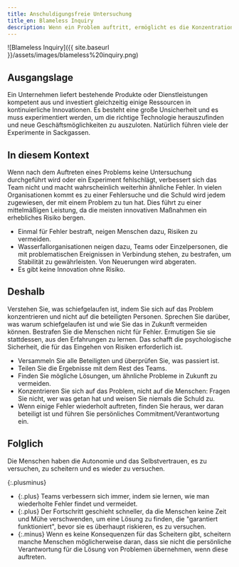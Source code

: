 ```yaml
---
title: Anschuldigungsfreie Untersuchung
title_en: Blameless Inquiry
description: Wenn ein Problem auftritt, ermöglicht es die Konzentration auf das Ereignis statt auf die beteiligten Personen, um aus Fehlern zu lernen, ohne Angst vor Sanktionen haben zu müssen.
---
```


![Blameless Inquiry]({{ site.baseurl }}/assets/images/blameless%20inquiry.png)

## Ausgangslage

Ein Unternehmen liefert bestehende Produkte oder Dienstleistungen kompetent aus und investiert gleichzeitig einige Ressourcen in kontinuierliche Innovationen.
Es besteht eine große Unsicherheit und es muss experimentiert werden, um die richtige Technologie herauszufinden und neue Geschäftsmöglichkeiten zu auszuloten.
Natürlich führen viele der Experimente in Sackgassen.

## In diesem Kontext

Wenn nach dem Auftreten eines Problems keine Untersuchung durchgeführt wird oder ein Experiment fehlschlägt, verbessert sich das Team nicht und macht wahrscheinlich weiterhin ähnliche Fehler.
In vielen Organisationen kommt es zu einer Fehlersuche und die Schuld wird jedem zugewiesen, der mit einem Problem zu tun hat.
Dies führt zu einer mittelmäßigen Leistung, da die meisten innovativen Maßnahmen ein erhebliches Risiko bergen.

* Einmal für Fehler bestraft, neigen Menschen dazu, Risiken zu vermeiden.
* Wasserfallorganisationen neigen dazu, Teams oder Einzelpersonen, die mit problematischen Ereignissen in Verbindung stehen, zu bestrafen, um Stabilität zu gewährleisten. Von Neuerungen wird abgeraten.
* Es gibt keine Innovation ohne Risiko.

## Deshalb

Verstehen Sie, was schiefgelaufen ist, indem Sie sich auf das Problem konzentrieren und nicht auf die beteiligten Personen.
Sprechen Sie darüber, was warum schiefgelaufen ist und wie Sie das in Zukunft vermeiden können.
Bestrafen Sie die Menschen nicht für Fehler.
Ermutigen Sie sie stattdessen, aus den Erfahrungen zu lernen.
Das schafft die psychologische Sicherheit, die für das Eingehen von Risiken erforderlich ist.

* Versammeln Sie alle Beteiligten und überprüfen Sie, was passiert ist.
* Teilen Sie die Ergebnisse mit dem Rest des Teams.
* Finden Sie mögliche Lösungen, um ähnliche Probleme in Zukunft zu vermeiden.
* Konzentrieren Sie sich auf das Problem, nicht auf die Menschen: Fragen Sie nicht, wer was getan hat und weisen Sie niemals die Schuld zu.
* Wenn einige Fehler wiederholt auftreten, finden Sie heraus, wer daran beteiligt ist und führen Sie persönliches Commitment/Verantwortung ein.

## Folglich

Die Menschen haben die Autonomie und das Selbstvertrauen, es zu versuchen, zu scheitern und es wieder zu versuchen.

{:.plusminus}
- {:.plus} Teams verbessern sich immer, indem sie lernen, wie man wiederholte Fehler findet und vermeidet.
- {:.plus} Der Fortschritt geschieht schneller, da die Menschen keine Zeit und Mühe verschwenden, um eine Lösung zu finden, die "garantiert funktioniert", bevor sie es überhaupt riskieren, es zu versuchen.
- {:.minus} Wenn es keine Konsequenzen für das Scheitern gibt, scheitern manche Menschen möglicherweise daran, dass sie nicht die persönliche Verantwortung für die Lösung von Problemen übernehmen, wenn diese auftreten.
